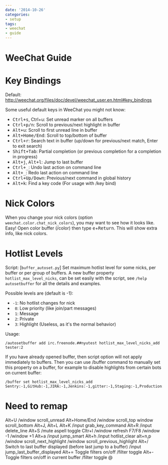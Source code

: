 ```yaml
---
date: '2014-10-26'
categories:
- setup
tags:
- weechat
- guide
---
```

# WeeChat Guide

# Key Bindings
Default: http://weechat.org/files/doc/devel/weechat_user.en.html#key_bindings

Some useful default keys in WeeChat you might not know:
- <kbd>Ctrl+s</kbd>, Ctrl+u: Set unread marker on all buffers
- <kbd>Ctrl+p/n</kbd>: Scroll to previous/next highlight in buffer
- <kbd>Alt+u</kbd>: Scroll to first unread line in buffer
- <kbd>Alt+Home/End</kbd>: Scroll to top/bottom of buffer
- <kbd>Ctrl+r</kbd>: Search text in buffer (up/down for previous/next match, Enter to exit search)
- <kbd>Shift+Tab</kbd>: Partial completion (or previous completion for a completion in progress)
- <kbd>Alt+j</kbd>, <kbd>Alt+l</kbd>: Jump to last buffer
- <kbd>Ctrl+_</kbd>: Undo last action on command line
- <kbd>Alt+_</kbd>: Redo last action on command line
- <kbd>Ctrl+Up/Down</kbd>: Previous/next command in global history
- <kbd>Alt+k</kbd>: Find a key code (For usage with /key bind)

# Nick Colors
When you change your nick colors (option `weechat.color.chat_nick_colors`),
you may want to see how it looks like. Easy! Open color buffer (/color) then
type <kbd>e</kbd>+<kbd>Return</kbd>. This will show extra info, like nick colors.

# Hotlist Levels
Script: [`buffer_autoset.py`]
Set maximum hotlist level for some nicks, per buffer or per group of buffers.
A new buffer property `hotlist_max_level_nicks`, can be set easily with the
script, see `/help autosetbuffer` for all the details and examples.

Possible levels are (default is -1):
- `-1`: No hotlist changes for nick
- ` 0`: Low priority (like join/part messages)
- ` 1`: Message
- ` 2`: Private
- ` 3`: Highlight (Useless, as it's the normal behavior)

Usage:
```
/autosetbuffer add irc.freenode.##nyutest hotlist_max_level_nicks_add tester:2
```

If you have already opened buffer, then script option will not apply
immediately to buffers. Then you can use /buffer command to manually set this
property on a buffer, for example to disable highlights from certain bots
on current buffer:
```
/buffer set hotlist_max_level_nicks_add Sentry:-1,GitHub:-1,JIRA:-1,Jenkins:-1,gitter:-1,Staging:-1,Production:-1
```

[buffer_autoset.py]: http://www.weechat.org/scripts/source/stable/buffer_autoset.py

# Need to remap
Alt+U   /window scroll_unread
Alt+Home/End  /window scroll_top  window scroll_bottom
Alt+J, Alt+L
Alt+K  /input grab_key_command
Alt+R  /input delete_line
Alt+S  /mute aspell toggle
Cltr+l /window refresh
F7/F8  /window -1   /window +1
Alt+a  /input jump_smart
Alt+h  /input hotlist_clear
alt+n,p  /window scroll_next_highlight  /window scroll_previous_highlight
Alt+/   Switch to last buffer displayed (before last jump to a buffer)   /input jump_last_buffer_displayed
Alt+=  Toggle filters on/off                   /filter toggle
Alt+-  Toggle filters on/off in current buffer /filter toggle @
